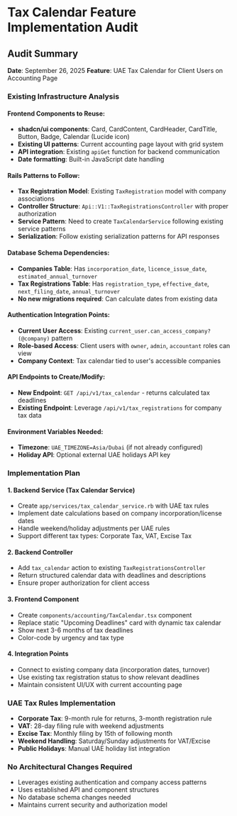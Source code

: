 # Tax Calendar Feature Implementation Audit

## Audit Summary

**Date**: September 26, 2025
**Feature**: UAE Tax Calendar for Client Users on Accounting Page

### Existing Infrastructure Analysis

#### Frontend Components to Reuse:
- **shadcn/ui components**: Card, CardContent, CardHeader, CardTitle, Button, Badge, Calendar (Lucide icon)
- **Existing UI patterns**: Current accounting page layout with grid system
- **API integration**: Existing `apiGet` function for backend communication
- **Date formatting**: Built-in JavaScript date handling

#### Rails Patterns to Follow:
- **Tax Registration Model**: Existing `TaxRegistration` model with company associations
- **Controller Structure**: `Api::V1::TaxRegistrationsController` with proper authorization
- **Service Pattern**: Need to create `TaxCalendarService` following existing service patterns
- **Serialization**: Follow existing serialization patterns for API responses

#### Database Schema Dependencies:
- **Companies Table**: Has `incorporation_date`, `licence_issue_date`, `estimated_annual_turnover`
- **Tax Registrations Table**: Has `registration_type`, `effective_date`, `next_filing_date`, `annual_turnover`
- **No new migrations required**: Can calculate dates from existing data

#### Authentication Integration Points:
- **Current User Access**: Existing `current_user.can_access_company?(@company)` pattern
- **Role-based Access**: Client users with `owner`, `admin`, `accountant` roles can view
- **Company Context**: Tax calendar tied to user's accessible companies

#### API Endpoints to Create/Modify:
- **New Endpoint**: `GET /api/v1/tax_calendar` - returns calculated tax deadlines
- **Existing Endpoint**: Leverage `/api/v1/tax_registrations` for company tax data

#### Environment Variables Needed:
- **Timezone**: `UAE_TIMEZONE=Asia/Dubai` (if not already configured)
- **Holiday API**: Optional external UAE holidays API key

### Implementation Plan

#### 1. Backend Service (Tax Calendar Service)
- Create `app/services/tax_calendar_service.rb` with UAE tax rules
- Implement date calculations based on company incorporation/license dates
- Handle weekend/holiday adjustments per UAE rules
- Support different tax types: Corporate Tax, VAT, Excise Tax

#### 2. Backend Controller
- Add `tax_calendar` action to existing `TaxRegistrationsController`
- Return structured calendar data with deadlines and descriptions
- Ensure proper authorization for client access

#### 3. Frontend Component
- Create `components/accounting/TaxCalendar.tsx` component
- Replace static "Upcoming Deadlines" card with dynamic tax calendar
- Show next 3-6 months of tax deadlines
- Color-code by urgency and tax type

#### 4. Integration Points
- Connect to existing company data (incorporation dates, turnover)
- Use existing tax registration status to show relevant deadlines
- Maintain consistent UI/UX with current accounting page

### UAE Tax Rules Implementation
- **Corporate Tax**: 9-month rule for returns, 3-month registration rule
- **VAT**: 28-day filing rule with weekend adjustments
- **Excise Tax**: Monthly filing by 15th of following month
- **Weekend Handling**: Saturday/Sunday adjustments for VAT/Excise
- **Public Holidays**: Manual UAE holiday list integration

### No Architectural Changes Required
- Leverages existing authentication and company access patterns
- Uses established API and component structures
- No database schema changes needed
- Maintains current security and authorization model
